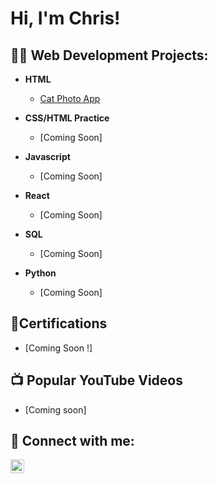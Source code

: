 <h1>Hi, I'm Chris!

<h2>👨‍💻 Web Development Projects:</h2>

- <b>HTML</b>
  - [Cat Photo App](https://github.com/HarperTattooDev/CatPhotoAppFCC/tree/main)

- <b>CSS/HTML Practice</b>
  - [Coming Soon]<!--(https://github.com/HarperTattooDev)-->
 
- <b>Javascript</b>
  - [Coming Soon]<!--(https://github.com/HarperTattooDev)-->
 
- <b>React</b>
  - [Coming Soon]<!--(https://github.com/HarperTattooDev)-->

- <b>SQL</b>
  - [Coming Soon]<!--(https://github.com/HarperTattooDev)-->
 
- <b>Python</b>
  - [Coming Soon]<!--(https://github.com/HarperTattooDev)--> 
  
<h2>📄Certifications</h2>

- [Coming Soon !]<!--(https://github.com/HarperTattooDev)-->

<h2>📺 Popular YouTube Videos</h2>

- [Coming soon]<!-- (https://www.youtube.com/)-->


<h2> 🤳 Connect with me:</h2>

[<img align="left" alt="HarperTattooDev | LinkedIn" width="22px" src="https://cdn.jsdelivr.net/npm/simple-icons@v3/icons/linkedin.svg" />][linkedin]

[linkedin]: https://linkedin.com/in/HarperTattooDev

<!--
**HarperTattooDev/HarperTattooDev** is a ✨ _special_ ✨ repository because its `README.md` (this file) appears on your GitHub profile.

Here are some ideas to get you started:

- 🔭 I’m currently working on ...
- 🌱 I’m currently learning ...
- 👯 I’m looking to collaborate on ...
- 🤔 I’m looking for help with ...
- 💬 Ask me about ...
- 📫 How to reach me: ...
- 😄 Pronouns: ...
- ⚡ Fun fact: ...
-->
